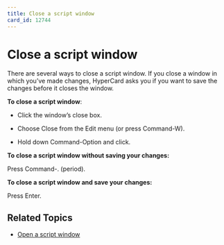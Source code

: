 ```yaml
---
title: Close a script window
card_id: 12744
---
```


# Close a script window

There are several ways to close a script window. If you close a window in which you’ve made changes, HyperCard asks you if you want to save the changes before it closes the window.

<b>To close a script window</b>:

* Click the window’s close box.

* Choose Close from the Edit menu (or press Command-W).

* Hold down Command-Option and click.

<b>To close a script window without saving your changes:</b>

Press Command-. (period).

<b>To close a script window and save your changes:</b>   

Press Enter.

## Related Topics

* [Open a script window](/HyperTalkReference/editingscripts/Open-a-script-window)
